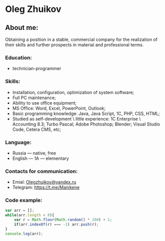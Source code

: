 # Oleg Zhuikov

## About me:
Obtaining a position in a stable, commercial company for the realization of their skills and further prospects in material and professional terms.

### Education:
- technician-programmer

### Skills:
- Installation, configuration, optimization of system software;
- Full PC maintenance;
- Ability to use office equipment;
- MS Office: Word, Excel, PowerPoint, Outlook;
- Basic programming knowledge: Java, Java Script, 1C, PHP, CSS, HTML;
- Studied as self-development \ little experience: 1C Enterprise \ Accounting 8.3; Turbo Pascal; Adobe Photoshop; Blender; Visual Studio Code, Cetera CMS, etc;

### Language:
- Russia — native, free
- English — 1A — elementary

### Contacts for communication:
- Emial: Olegzhuikov@yandex.ru
- Telegram: https://t.me/Manikene

### Code example:
```javascript
var arr = [];
while(arr.length < 8){
    var r = Math.floor(Math.random() * 100) + 1;
    if(arr.indexOf(r) === -1) arr.push(r);
}
console.log(arr);
```